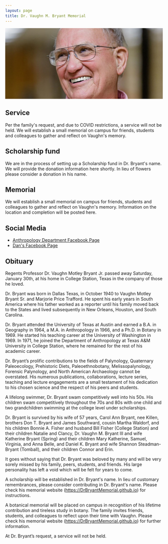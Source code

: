 ```yaml
---
layout: page
title: Dr. Vaughn M. Bryant Memorial
---
```


<center>
    <img src="assets\bryant-crop.jpg" alt="dr bryant" />
</center>

## Service

Per the family's request, and due to COVID restrictions, a service will not be held.  We will establish a small memorial on campus for friends, students and colleagues to gather and reflect on Vaughn's memory.

## Scholarship fund

We are in the process of setting up a Scholarship fund in Dr. Bryant's name.  We will provide the donation information here shortly.  In lieu of flowers please consider a donation in his name.

## Memorial

We will establish a small memorial on campus for friends, students and colleagues to gather and reflect on Vaughn's memory.  Information on the location and completion will be posted here.

## Social Media

* [Anthropology Department Facebook Page](https://www.facebook.com/tamuanth/posts/3644016012300594) 
* [Dan's Facebook Page](https://www.facebook.com/dkbryant/posts/10223706986479363)

## Obituary

Regents Professor Dr. Vaughn Motley Bryant Jr. passed away Saturday, January 30th, at his home in College Station, Texas in the company of those he loved.

Dr. Bryant was born in Dallas Texas, in October 1940 to Vaughn Motley Bryant Sr. and Marjorie Price Trafford.  He spent his early years in South America where his father worked as a reporter until his family moved back to the States and lived subsequently in New Orleans, Houston, and South Carolina.  

Dr. Bryant attended the University of Texas at Austin and earned a B.A. in Geography in 1964, a M.A. in Anthropology in 1966, and a Ph.D. in Botany in 1969. He started his teaching career at the University of Washington in 1969.  In 1971, he joined the Department of Anthropology at Texas A&M University in College Station, where he remained for the rest of his academic career. 

Dr. Bryant’s prolific contributions to the fields of Palynology, Quaternary Paleoecology, Prehistoric Diets, Paleoethnobotany, Melissopalynology, Forensic Palynology, and North American Archaeology cannot be overstated.  His numerous publications, collaborations, lecture series, teaching and lecture engagements are a small testament of his dedication to his chosen science and the respect of his peers and students.

A lifelong swimmer, Dr. Bryant swam competitively well into his 50s. His children swam competitively throughout the 70s and 80s with one child and two grandchildren swimming at the college level under scholarships.

Dr. Bryant is survived by his wife of 57 years, Carol Ann Bryant, nee Killen, brothers Don T. Bryant and James Southward, cousin Martha Waldorf, and his children Bonnie A. Fisher and husband Bill Fisher (College Station) and their children Natalie and Clancy, Dr. Vaughn M. Bryant III and wife Katherine Bryant (Spring) and their children Mary Katherine, Samuel, Virginia, and Anna Belle, and Daniel K. Bryant and wife Shannon Steadman-Bryant (Tomball), and their children Connor and Erin.

It goes without saying that Dr. Bryant was beloved by many and will be very sorely missed by his family, peers, students, and friends. His large personality has left a void which will be felt for years to come.

A scholarship will be established in Dr. Bryant's name.  In lieu of customary remembrances, please consider contributing in Dr. Bryant's name.  Please check his memorial website (https://DrBryantMemorial.github.io) for instructions.

A botanical memorial will be placed on campus in recognition of his lifetime contribution and tireless study in botany.  The family invites friends, students, and colleagues to reflect upon their time with Vaughn.  Please check his memorial website (https://DrBryantMemorial.github.io) for further information.

At Dr. Bryant’s request, a service will not be held.
